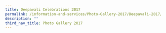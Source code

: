 ```yaml
---
title: Deepavali Celebrations 2017
permalink: /information-and-services/Photo-Gallery-2017/Deepavali-2017/permalink
description: ""
third_nav_title: Photo Gallery 2017
---
```

